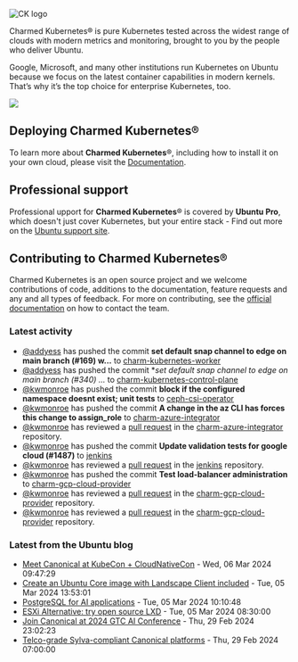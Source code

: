 ![CK logo](https://assets.ubuntu.com/v1/451d4cf4-Charmed+Kubernetes_RGB_onWhite_2022.svg)

Charmed Kubernetes® is pure Kubernetes tested across the widest range of clouds with modern metrics and monitoring, brought to you by the people who deliver Ubuntu.

Google, Microsoft, and many other institutions run Kubernetes on Ubuntu because we focus on the latest container capabilities in modern kernels. That’s why it’s the top choice for enterprise Kubernetes, too.

![](https://assets.ubuntu.com/v1/843c77b6-juju-at-a-glace.svg)

## Deploying Charmed Kubernetes®

To learn more about **Charmed Kubernetes**®, including how to install it on your own cloud, please visit the [Documentation][docs].

## Professional support

Professional upport for **Charmed Kubernetes**® is covered by **Ubuntu Pro**, which doesn't just cover Kubernetes, but your entire stack - Find out more on the [Ubuntu support site](https://ubuntu.com/support).

## Contributing to Charmed Kubernetes®

Charmed Kubernetes is an open source project and we welcome contributions of code, additions to the documentation, feature requests and any and all types of feedback. For more on contributing, see the [official documentation][get-in-touch] on how to contact the team.

<!-- LINKS -->
[docs]: https://ubuntu.com/kubernetes/docs
[get-in-touch]: https://ubuntu.com/kubernetes/docs/get-in-touch

### Latest activity

<!-- activity starts -->
 - [@addyess](https://github.com/addyess) has pushed the commit **set default snap channel to edge on main branch (#169)  w...** to [charm-kubernetes-worker](https://github.com/charmed-kubernetes/charm-kubernetes-worker)
 - [@addyess](https://github.com/addyess) has pushed the commit **set default snap channel to edge on main branch (#340)  *...** to [charm-kubernetes-control-plane](https://github.com/charmed-kubernetes/charm-kubernetes-control-plane)
 - [@kwmonroe](https://github.com/kwmonroe) has pushed the commit **block if the configured namespace doesnt exist; unit tests** to [ceph-csi-operator](https://github.com/charmed-kubernetes/ceph-csi-operator)
 - [@kwmonroe](https://github.com/kwmonroe) has pushed the commit **A change in the az CLI has forces this change to assign_role** to [charm-azure-integrator](https://github.com/charmed-kubernetes/charm-azure-integrator)
 - [@kwmonroe](https://github.com/kwmonroe) has reviewed a [pull request](https://github.com/charmed-kubernetes/charm-azure-integrator/pull/8) in the [charm-azure-integrator](https://github.com/charmed-kubernetes/charm-azure-integrator) repository.
 - [@kwmonroe](https://github.com/kwmonroe) has pushed the commit **Update validation tests for google cloud (#1487)** to [jenkins](https://github.com/charmed-kubernetes/jenkins)
 - [@kwmonroe](https://github.com/kwmonroe) has reviewed a [pull request](https://github.com/charmed-kubernetes/jenkins/pull/1487) in the [jenkins](https://github.com/charmed-kubernetes/jenkins) repository.
 - [@kwmonroe](https://github.com/kwmonroe) has pushed the commit **Test load-balancer administration** to [charm-gcp-cloud-provider](https://github.com/charmed-kubernetes/charm-gcp-cloud-provider)
 - [@kwmonroe](https://github.com/kwmonroe) has reviewed a [pull request](https://github.com/charmed-kubernetes/charm-gcp-cloud-provider/pull/2) in the [charm-gcp-cloud-provider](https://github.com/charmed-kubernetes/charm-gcp-cloud-provider) repository.
 - [@kwmonroe](https://github.com/kwmonroe) has reviewed a [pull request](https://github.com/charmed-kubernetes/charm-gcp-cloud-provider/pull/2) in the [charm-gcp-cloud-provider](https://github.com/charmed-kubernetes/charm-gcp-cloud-provider) repository.
<!-- activity ends -->

<!-- roadmap starts -->

<!-- roadmap ends -->

### Latest from the Ubuntu blog

<!-- blog starts -->
* [Meet Canonical at KubeCon + CloudNativeCon](https://ubuntu.com//blog/meet-canonical-at-kubecon-eu) - Wed, 06 Mar 2024 09:47:29 
* [Create an Ubuntu Core image with Landscape Client included](https://ubuntu.com//blog/create-an-ubuntu-core-image-with-landscape-client-included) - Tue, 05 Mar 2024 13:53:01 
* [PostgreSQL for AI applications](https://ubuntu.com//blog/postgresql-ai-application) - Tue, 05 Mar 2024 10:10:48 
* [ESXi Alternative: try open source LXD](https://ubuntu.com//blog/esxi-alternative) - Tue, 05 Mar 2024 08:30:00 
* [Join Canonical at 2024 GTC AI Conference](https://ubuntu.com//blog/nvidia-gtc-24) - Thu, 29 Feb 2024 23:02:23 
* [Telco-grade Sylva-compliant Canonical platforms](https://ubuntu.com//blog/telco-grade-sylva-compliant-canonical-platforms) - Thu, 29 Feb 2024 07:00:00 
<!-- blog ends -->
